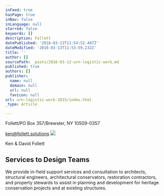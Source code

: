 ```yaml
---
inFeed: true
hasPage: true
inNav: false
inLanguage: null
starred: false
keywords: []
description: Follett
datePublished: '2016-03-13T11:54:52.407Z'
dateModified: '2016-03-13T11:53:59.232Z'
title: ''
author: []
sourcePath: _posts/2016-03-12-urn-logistic-work.md
published: true
authors: []
publisher:
  name: null
  domain: null
  url: null
  favicon: null
url: urn-logistic-work-2015/index.html
_type: Article

---
```

Follett/PO Box 357/Brewster, NY 10509-0357

ken@follett.solutions
![](https://the-grid-user-content.s3-us-west-2.amazonaws.com/e288d5b4-f2c1-420b-88e3-e68a364f6b22.jpg)

Ken & David Follett

## Services to Design Teams

We provide in-field support services and consultation to architects, structural engineers, architectural conservators, restoration contractors, and property stewards to assist in planning and development for heritage conservation projects and at existing structures.